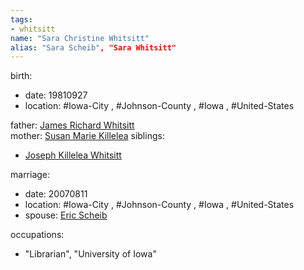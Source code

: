 ```yaml
---
tags:
- whitsitt
name: "Sara Christine Whitsitt"
alias: "Sara Scheib", "Sara Whitsitt"
---
```


birth:
  - date: 19810927
  - location: #Iowa-City , #Johnson-County , #Iowa , #United-States 

father: [James Richard Whitsitt](James%20Richard%20Whitsitt.md)  
mother: [Susan Marie Killelea](Susan%20Marie%20Killelea.md)
siblings:
  - [Joseph Killelea Whitsitt](Joseph%20Killelea%20Whitsitt.md)

marriage:
  - date: 20070811
  - location: #Iowa-City , #Johnson-County , #Iowa , #United-States
  - spouse: [Eric Scheib](Eric%20Scheib)  

occupations:
  - "Librarian", "University of Iowa"



